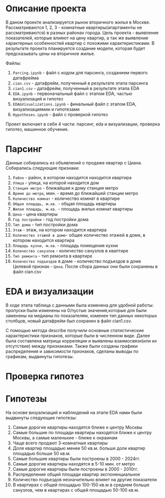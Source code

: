 # Описание проекта
В даном проекте анализируется рынок вторичного жилья в Москве. Рассматриваются 1, 2, 3 - комнатные квартиры(апартаменты не рассматриваются) в разных районах города. Цель проекта - выявление показателей, которые влияют на цену квартир, а так же выявление характерных особенностей квартир с похожими характеристиками. В результате проекта планируется создание модели, которая будет предсказывать цены на вторичное жилье.

Файлы:
1. `Parcing.ipynb` - файл с кодом для парсинга, созданием первого датафрейма
2. `cian.csv` - датафрейм, полученный в результате этапа парсинга
3. `cian1.csv` - датафрейм, полученный в результате этапа EDA
4. `EDA.ipynb` - первоначальный файл с этапом EDA, частью визуализаций и гипотез
5. `EDA&Visualizations.ipynb` - финальный файл с этапом EDA, визуализациямии и гипотезами
6. `Hypotheses.ipynb` - файл с проверкой гипотез

Проект включает в себя 4 части: парсинг, eda и визуализации, проверка гипотез, машинное обучение. 
# Парсинг
Данные собирались из объявлений о продаже квартир с Циана. Собирались следующие признаки:
1. `Район` - район, в котором находится находится квартира
2. `Улица` - улица, на которой находится дом
3. `Станция метро` - ближайшая к дому станция метро
4. `Время до метро`, мин. - время до ближайшей станции метро
5. `Количество комнат` - количество комнат в квартире
6. `Общая площадь, м.кв.` - общая площадь квартиры
7. `Жилая площадь, м.кв.` - площадь жилых комнат квартиры
8. `Цена` - цена квартиры
9. `Год постройки` - год постройки дома
10. `Тип дома` - тип постройки дома
11. `Этаж` - этаж, на котором находится квартира
12. `Количество этажей в доме`- общее количество этажей в доме, в котором находится квартира
13. `Площадь кухни, м.кв`. - площадь помещения кухни
14. `Количество санузлов` - количество санузлов в кваптире
15. `Тип ремонта` - тип ремонта в квартире
16. `Количество подъездов` в доме - количество подъездов в доме
Целевой признак - `Цена`.
После сбора данных они были сохранены в файл cian.csv
# EDA и визуализации 
В ходе этапа таблица с данными была изменена для удобной работы: пропуски были изменены на 0/пустые значения,которые для были заменены на медианы по показателям,  изменен тип данных некоторых столбцов, новый датафрейм был сохранен в файл cian1.сsv.

С помощью метода describe получили основные статистические характеристики признаков, которые были в численном виде. Далее была составлена матрица корреляции и выявлены взаимосвязи(или их отсутствие) между признаками. Также были созданы графики распределения и зависимости признаков, сделаны выводы по графикам, выдвинуты гипотезы.
# Проверка гипотез

# Гипотезы
На основе визуализаций и наблюдений на этапе EDA нами были выдвинуты следующие гипотезы: 
1. Самые дорогие квартиры находятся ближе к центру Москвы
2. Самые большие по площади квартиры находятся ближе к центру Москвы, а самые маленькие - ближе к окраинам
3. Чаще всего продают 3-комнатные квартиры
4. Доля квартир площадью менее 50 кв.м. больше доли квартир площадью больше 50 кв.м.
5. Самые большие квартиры были построены в 2000 - 2024гг.
6. Самые дорогие квартиры находятся в 5-10 мин. от метро
7. Самые дорогие квартиры были построены в 2000 - 2010гг.
8. Распределение общей площади квартир экспоненциальное
9. Количество подъездов незначительно влияет на другие показатели
10. В квартирах с общей площадью 100-150 кв.м в среднем больше санузлов, чем в квартирах с общей площадью 50-100 кв.м.

